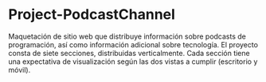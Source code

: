 # Project-PodcastChannel
Maquetación de sitio web que distribuye información sobre podcasts de programación, así como información adicional sobre tecnología. El proyecto consta de siete secciones, distribuidas verticalmente. Cada sección tiene una expectativa de visualización según las dos vistas a cumplir (escritorio y móvil).
